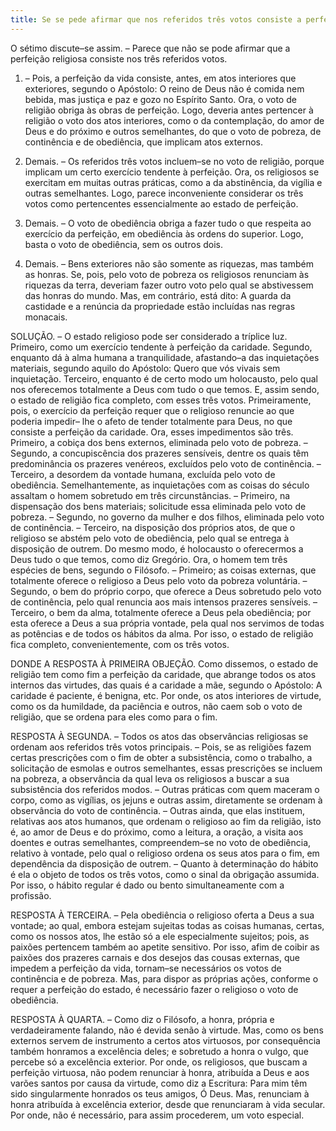 ```yaml
---
title: Se se pede afirmar que nos referidos três votos consiste a perfeição religiosa
---
```


O sétimo discute–se assim. – Parece que não se pode afirmar que a perfeição religiosa consiste nos três referidos votos.  

1. – Pois, a perfeição da vida consiste, antes, em atos interiores que exteriores, segundo o Apóstolo: O reino de Deus não é comida nem bebida, mas justiça e paz e gozo no Espírito Santo. Ora, o voto de religião obriga às obras de perfeição. Logo, deveria antes pertencer à religião o voto dos atos interiores, como o da contemplação, do amor de Deus e do próximo e outros semelhantes, do que o voto de pobreza, de continência e de obediência, que implicam atos externos.  

2. Demais. – Os referidos três votos incluem–se no voto de religião, porque implicam um certo exercício tendente à perfeição. Ora, os religiosos se exercitam em muitas outras práticas, como a da abstinência, da vigília e outras semelhantes. Logo, parece inconveniente considerar os três votos como pertencentes essencialmente ao estado de perfeição. 

3. Demais. – O voto de obediência obriga a fazer tudo o que respeita ao exercício da perfeição, em obediência às ordens do superior. Logo, basta o voto de obediência, sem os outros dois.  

4. Demais. – Bens exteriores não são somente as riquezas, mas também as honras. Se, pois, pelo voto de pobreza os religiosos renunciam às riquezas da terra, deveriam fazer outro voto pelo qual se abstivessem das honras do mundo.  Mas, em contrário, está dito: A guarda da castidade e a renúncia da propriedade estão incluídas nas regras monacais.  

SOLUÇÃO. – O estado religioso pode ser considerado a tríplice luz. Primeiro, como um exercício tendente à perfeição da caridade. Segundo, enquanto dá à alma humana a tranquilidade, afastando–a das inquietações materiais, segundo aquilo do Apóstolo: Quero que vós vivais sem inquietação. Terceiro, enquanto é de certo modo um holocausto, pelo qual nos oferecemos totalmente a Deus com tudo o que temos. E, assim sendo, o estado de religião fica completo, com esses três votos.  Primeiramente, pois, o exercício da perfeição requer que o religioso renuncie ao que poderia impedir– lhe o afeto de tender totalmente para Deus, no que consiste a perfeição da caridade. Ora, esses impedimentos são três. Primeiro, a cobiça dos bens externos, eliminada pelo voto de pobreza. – Segundo, a concupiscência dos prazeres sensíveis, dentre os quais têm predominância os prazeres venéreos, excluídos pelo voto de continência. – Terceiro, a desordem da vontade humana, excluída pelo voto de obediência.  Semelhantemente, as inquietações com as coisas do século assaltam o homem sobretudo em três circunstâncias. – Primeiro, na dispensação dos bens materiais; solicitude essa eliminada pelo voto de pobreza. – Segundo, no governo da mulher e dos filhos, eliminada pelo voto de continência. – Terceiro, na disposição dos próprios atos, de que o religioso se abstém pelo voto de obediência, pelo qual se entrega à disposição de outrem.  Do mesmo modo, é holocausto o oferecermos a Deus tudo o que temos, como diz Gregório. Ora, o homem tem três espécies de bens, segundo o Filósofo. – Primeiro; as coisas externas, que totalmente oferece o religioso a Deus pelo voto da pobreza voluntária. – Segundo, o bem do próprio corpo, que oferece a Deus sobretudo pelo voto de continência, pelo qual renuncia aos mais intensos prazeres sensíveis. – Terceiro, o bem da alma, totalmente oferece a Deus pela obediência; por esta oferece a Deus a sua própria vontade, pela qual nos servimos de todas as potências e de todos os hábitos da alma. Por isso, o estado de religião fica completo, convenientemente, com os três votos.  

DONDE A RESPOSTA À PRIMEIRA OBJEÇÃO. Como dissemos, o estado de religião tem como fim a perfeição da caridade, que abrange todos os atos internos das virtudes, das quais é a caridade a mãe, segundo o Apóstolo: A caridade é paciente, é benigna, etc. Por onde, os atos interiores de virtude, como os da humildade, da paciência e outros, não caem sob o voto de religião, que se ordena para eles como para o fim.  

RESPOSTA À SEGUNDA. – Todos os atos das observâncias religiosas se ordenam aos referidos três votos principais. – Pois, se as religiões fazem certas prescrições com o fim de obter a subsistência, como o trabalho, a solicitação de esmolas e outros semelhantes, essas prescrições se incluem na pobreza, a observância da qual leva os religiosos a buscar a sua subsistência dos referidos modos. – Outras práticas com quem maceram o corpo, como as vigílias, os jejuns e outras assim, diretamente se ordenam à observância do voto de continência. – Outras ainda, que elas instituem, relativas aos atos humanos, que ordenam o religioso ao fim da religião, isto é, ao amor de Deus e do próximo, como a leitura, a oração, a visita aos doentes e outras semelhantes, compreendem–se no voto de obediência, relativo à vontade, pelo qual o religioso ordena os seus atos para o fim, em dependência da disposição de outrem. – Quanto à determinação do hábito é ela o objeto de todos os três votos, como o sinal da obrigação assumida. Por isso, o hábito regular é dado ou bento simultaneamente com a profissão.  

RESPOSTA À TERCEIRA. – Pela obediência o religioso oferta a Deus a sua vontade; ao qual, embora estejam sujeitas todas as coisas humanas, certas, como os nossos atos, lhe estão só a ele especialmente sujeitos; pois, as paixões pertencem também ao apetite sensitivo. Por isso, afim de coibir as paixões dos prazeres carnais e dos desejos das cousas externas, que impedem a perfeição da vida, tornam–se necessários os votos de continência e de pobreza. Mas, para dispor as próprias ações, conforme o requer a perfeição do estado, é necessário fazer o religioso o voto de obediência.  

RESPOSTA À QUARTA. – Como diz o Filósofo, a honra, própria e verdadeiramente falando, não é devida senão à virtude. Mas, como os bens externos servem de instrumento a certos atos virtuosos, por consequência também honramos a excelência deles; e sobretudo a honra o vulgo, que percebe só a excelência exterior. Por onde, os religiosos, que buscam a perfeição virtuosa, não podem renunciar à honra, atribuída a Deus e aos varões santos por causa da virtude, como diz a Escritura: Para mim têm sido singularmente honrados os teus amigos, Ó Deus. Mas, renunciam à honra atribuída à excelência exterior, desde que renunciaram à vida secular. Por onde, não é necessário, para assim procederem, um voto especial.
